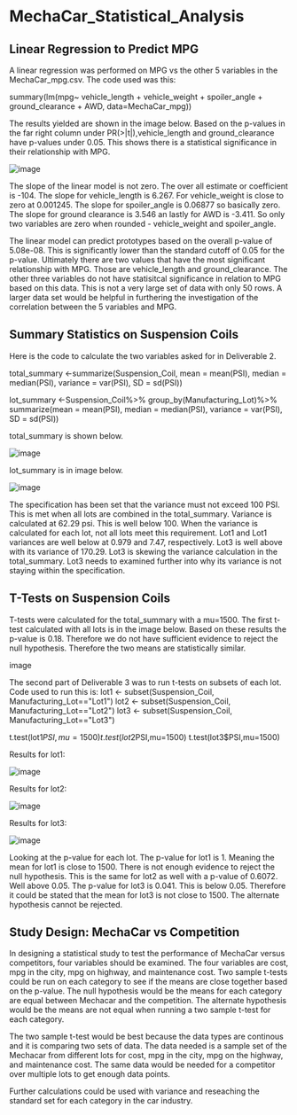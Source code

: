 # MechaCar_Statistical_Analysis



## Linear Regression to Predict MPG

A linear regression was performed on MPG vs the other 5 variables in the MechaCar_mpg.csv. The code used was this:

summary(lm(mpg~ vehicle_length + vehicle_weight + spoiler_angle + ground_clearance + AWD, data=MechaCar_mpg))

The results yielded are shown in the image below. 
Based on the p-values in the far right column under PR(>|t|),vehicle_length and ground_clearance have p-values under 0.05. This shows there is a statistical significance in their relationship with MPG.

![image](https://user-images.githubusercontent.com/85581208/152651878-b69cb24e-54c7-4b85-b823-fc09d92476da.png)




The slope of the linear model is not zero. The over all estimate or coefficient is -104. The slope for vehicle_length is 6.267. For vehicle_weight is close to zero at 0.001245. The slope for spoiler_angle is 0.06877 so basically zero. The slope for ground clearance is 3.546 an lastly for AWD is -3.411. So only two variables are zero when rounded - vehicle_weight and spoiler_angle.

The linear model can predict prototypes based on the overall p-value of 5.08e-08. This is significantly lower than the standard cutoff of 0.05 for the p-value. Ultimately there are two values that have the most significant relationship with MPG. Those are vehicle_length and ground_clearance. The other three variables do not have statisitcal significance in relation to MPG based on this data. This is not a very large set of data with only 50 rows. A larger data set would be helpful in furthering the investigation of the correlation between the 5 variables and MPG.


## Summary Statistics on Suspension Coils

Here is the code to calculate the two variables asked for in Deliverable 2.

total_summary <-summarize(Suspension_Coil, mean = mean(PSI), median = median(PSI), variance = var(PSI), SD = sd(PSI))

lot_summary <-Suspension_Coil%>% group_by(Manufacturing_Lot)%>% summarize(mean = mean(PSI), median = median(PSI), variance = var(PSI), SD = sd(PSI))

total_summary is shown below.

![image](https://user-images.githubusercontent.com/85581208/152651914-02ca3069-1ef2-45da-a440-a5530d500fd1.png)


lot_summary is in image below.

![image](https://user-images.githubusercontent.com/85581208/152651925-07f388a2-bc2c-43dc-917a-4d79c33e697d.png)




The specification has been set that the variance must not exceed 100 PSI. This is met when all lots are combined in the total_summary. Variance is calculated at 62.29 psi. This is well below 100. When the variance is calculated for each lot, not all lots meet this requirement. Lot1 and Lot1 variances are well below at 0.979 and 7.47, respectively. Lot3 is well above with its variance of 170.29. Lot3 is skewing the variance calculation in the total_summary. Lot3 needs to examined further into why its variance is not staying within the specification.



## T-Tests on Suspension Coils

T-tests were calculated for the total_summary with a mu=1500. The first t-test calculated with all lots is in the image below. Based on these results the p-value is 0.18. Therefore we do not have sufficient evidence to reject the null hypothesis. Therefore the two means are statistically similar.

image

The second part of Deliverable 3 was to run t-tests on subsets of each lot. Code used to run this is: lot1 <- subset(Suspension_Coil, Manufacturing_Lot=="Lot1") lot2 <- subset(Suspension_Coil, Manufacturing_Lot=="Lot2") lot3 <- subset(Suspension_Coil, Manufacturing_Lot=="Lot3")

t.test(lot1$PSI,mu=1500) t.test(lot2$PSI,mu=1500) t.test(lot3$PSI,mu=1500)

Results for lot1: 

![image](https://user-images.githubusercontent.com/85581208/152651973-cae3ddd6-9298-49bf-ba2d-db8e2f6d7754.png)


Results for lot2: 

![image](https://user-images.githubusercontent.com/85581208/152651989-3285f752-256a-411a-b645-0023e6346165.png)


Results for lot3: 

![image](https://user-images.githubusercontent.com/85581208/152652004-4ee4311d-d126-48e3-94c9-4fef6fc97b5f.png)


Looking at the p-value for each lot. The p-value for lot1 is 1. Meaning the mean for lot1 is close to 1500. There is not enough evidence to reject the null hypothesis. This is the same for lot2 as well with a p-value of 0.6072. Well above 0.05. The p-value for lot3 is 0.041. This is below 0.05. Therefore it could be stated that the mean for lot3 is not close to 1500. The alternate hypothesis cannot be rejected.


## Study Design: MechaCar vs Competition

In designing a statistical study to test the performance of MechaCar versus competitors, four variables should be examined.  The four variables are cost, mpg in the city, mpg on highway, and maintenance cost.  Two sample t-tests could be run on each category to see if the means are close together based on the p-value.  The null hypothesis would be the means for each category are equal between Mechacar and the competition.  The alternate hypothesis would be the means are not equal when running a two sample t-test for each category.  

The two sample t-test would be best because the data types are continous and it is comparing two sets of data.  The data needed is a sample set of the Mechacar from different lots for cost, mpg in the city, mpg on the highway, and maintenance cost.  The same data would be needed for a competitor over multiple lots to get enough data points.

Further calculations could be used with variance and reseaching the standard set for each category in the car industry.
